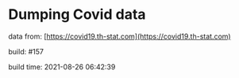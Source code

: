 Dumping Covid data
==================
                        
data from: [https://covid19.th-stat.com](https://covid19.th-stat.com)

build: #157

build time: 2021-08-26 06:42:39
